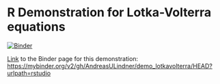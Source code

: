 # R Demonstration for Lotka-Volterra equations

[![Binder](https://mybinder.org/badge_logo.svg)](https://mybinder.org/v2/gh/AndreasULindner/demo_lotkavolterra/HEAD?urlpath=rstudio)

[Link](https://mybinder.org/v2/gh/AndreasULindner/demo_lotkavolterra/HEAD?urlpath=rstudio) to the Binder page for this demonstration: <https://mybinder.org/v2/gh/AndreasULindner/demo_lotkavolterra/HEAD?urlpath=rstudio>

